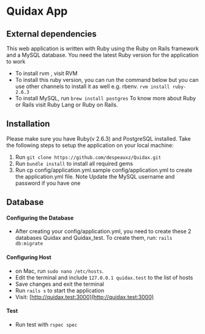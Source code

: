 # Quidax App


## External dependencies
This web application is written with Ruby using the Ruby on Rails framework and a MySQL database. You need the latest Ruby version for the application to work

- To install rvm , visit RVM
- To install this ruby version, you can run the command below but you can use other channels to install it as well e.g. rbenv.
`rvm install ruby-2.6.3`
- To install MySQL, run
`brew install postgres`
To know more about Ruby or Rails visit Ruby Lang or Ruby on Rails.

## Installation
Please make sure you have Ruby(v 2.6.3) and PostgreSQL installed. Take the following steps to setup the application on your local machine:
1.  Run `git clone https://github.com/despeauxz/Quidax.git`
2.  Run `bundle install` to install all required gems
3.  Run cp config/application.yml.sample config/application.yml to create the application.yml file.
Note Update the MySQL username and password if you have one

## Database
#### Configuring the Database
- After creating your config/application.yml, you need to create these 2 databases Quidax and Quidax_test. To create them, run:
`rails db:migrate`
#### Configuring Host
- on Mac, run `sudo nano /etc/hosts`.
- Edit the terminal and include `127.0.0.1 quidax.test` to the list of hosts
- Save changes and exit the terminal
- Run `rails s` to start the application
- Visit: [http://quidax.test:3000](http://quidax.test:3000)

#### Test
- Run test with `rspec spec`
